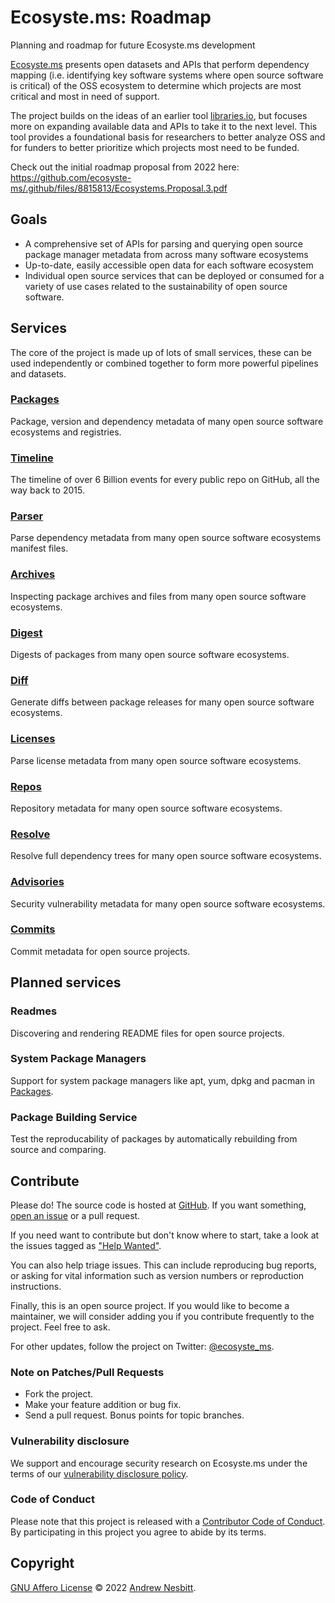 # Ecosyste.ms: Roadmap
Planning and roadmap for future Ecosyste.ms development

[Ecosyste.ms](http://Ecosyste.ms) presents open datasets and APIs that perform dependency mapping (i.e. identifying key software systems where open source software is critical) of the OSS ecosystem to determine which projects are most critical and most in need of support. 

The project builds on the ideas of an earlier tool [libraries.io](http://libraries.io/), but focuses more on expanding available data and APIs to take it to the next level. This tool provides a foundational basis for researchers to better analyze OSS and for funders to better prioritize which projects most need to be funded.

Check out the initial roadmap proposal from 2022 here: https://github.com/ecosyste-ms/.github/files/8815813/Ecosystems.Proposal.3.pdf

## Goals

- A comprehensive set of APIs for parsing and querying open source package manager metadata from across many software ecosystems
- Up-to-date, easily accessible open data for each software ecosystem
- Individual open source services that can be deployed or consumed for a variety of use cases related to the sustainability of open source software.

## Services

The core of the project is made up of lots of small services, these can be used independently 
or combined together to form more powerful pipelines and datasets.

### [Packages](https://github.com/ecosyste-ms/packages)

Package, version and dependency metadata of many open source software ecosystems and registries.

### [Timeline](https://github.com/ecosyste-ms/timeline)

The timeline of over 6 Billion events for every public repo on GitHub, all the way back to 2015.

### [Parser](https://github.com/ecosyste-ms/parser)

Parse dependency metadata from many open source software ecosystems manifest files.

### [Archives](https://github.com/ecosyste-ms/archives)

Inspecting package archives and files from many open source software ecosystems.

### [Digest](https://github.com/ecosyste-ms/digest)

Digests of packages from many open source software ecosystems.

### [Diff](https://github.com/ecosyste-ms/diff)

Generate diffs between package releases for many open source software ecosystems.

### [Licenses](https://github.com/ecosyste-ms/licenses)

Parse license metadata from many open source software ecosystems.

### [Repos](https://github.com/ecosyste-ms/repos)

Repository metadata for many open source software ecosystems.

### [Resolve](https://github.com/ecosyste-ms/resolve)

Resolve full dependency trees for many open source software ecosystems.

### [Advisories](https://github.com/ecosyste-ms/advisories)

Security vulnerability metadata for many open source software ecosystems.

### [Commits](https://github.com/ecosyste-ms/commits)

Commit metadata for open source projects.

## Planned services

### Readmes

Discovering and rendering README files for open source projects.

### System Package Managers

Support for system package managers like apt, yum, dpkg and pacman in [Packages](https://github.com/ecosyste-ms/packages).

### Package Building Service

Test the reproducability of packages by automatically rebuilding from source and comparing.

## Contribute

Please do! The source code is hosted at [GitHub](https://github.com/ecosyste-ms/roadmap). If you want something, [open an issue](https://github.com/ecosyste-ms/roadmap/issues/new) or a pull request.

If you need want to contribute but don't know where to start, take a look at the issues tagged as ["Help Wanted"](https://github.com/ecosyste-ms/roadmap/issues?q=is%3Aopen+is%3Aissue+label%3A%22help+wanted%22).

You can also help triage issues. This can include reproducing bug reports, or asking for vital information such as version numbers or reproduction instructions. 

Finally, this is an open source project. If you would like to become a maintainer, we will consider adding you if you contribute frequently to the project. Feel free to ask.

For other updates, follow the project on Twitter: [@ecosyste_ms](https://twitter.com/ecosyste_ms).

### Note on Patches/Pull Requests

 * Fork the project.
 * Make your feature addition or bug fix.
 * Send a pull request. Bonus points for topic branches.

### Vulnerability disclosure

We support and encourage security research on Ecosyste.ms under the terms of our [vulnerability disclosure policy](https://github.com/ecosyste-ms/roadmap/security/policy).

### Code of Conduct

Please note that this project is released with a [Contributor Code of Conduct](https://github.com/ecosyste-ms/.github/blob/main/CODE_OF_CONDUCT.md). By participating in this project you agree to abide by its terms.

## Copyright

[GNU Affero License](LICENSE) © 2022 [Andrew Nesbitt](https://github.com/andrew).
